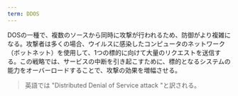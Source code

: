 ```yaml
---
term: DDOS
---
```

DOSの一種で、複数のソースから同時に攻撃が行われるため、防御がより複雑になる。攻撃者は多くの場合、ウイルスに感染したコンピュータのネットワーク（ボットネット）を使用して、1つの標的に向けて大量のリクエストを送信する。この戦略では、サービスの中断を引き起こすために、標的となるシステムの能力をオーバーロードすることで、攻撃の効果を増幅させる。

> 英語では "Distributed Denial of Service attack "と訳される。